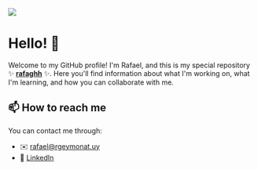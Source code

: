 <img src="https://rgeymonat.uy/rg.jpg"/>

# Hello! 👋
Welcome to my GitHub profile! I'm Rafael, and this is my special repository ✨ **[rafaghh][website]** ✨. Here you'll find information about what I'm working on, what I'm learning, and how you can collaborate with me.

## 📫 How to reach me
You can contact me through:
- ✉️ [rafael@rgeymonat.uy](mailto:rafael@rgeymonat.uy)
- 🔗 [LinkedIn](https://www.linkedin.com/in/rafael-geymonat/)


[website]: https://github.rgeymonat.uy/

